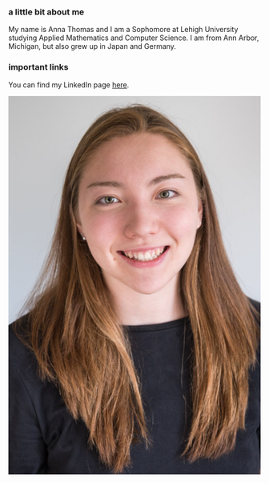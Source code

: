 ### **a little bit about me**

My name is Anna Thomas and I am a Sophomore at Lehigh University studying Applied Mathematics and Computer Science.
I am from Ann Arbor, Michigan, but also grew up in Japan and Germany. 


### **important links**

You can find my LinkedIn page [here](www.linkedin.com/in/anna-thomas-391390166).

![image](https://github.com/AnnaKThomas/AnnaKThomas.github.io/blob/master/180529-4755.jpg?raw=true)
